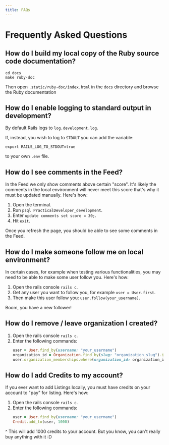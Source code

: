 ```yaml
---
title: FAQs
---
```


# Frequently Asked Questions

## How do I build my local copy of the Ruby source code documentation?

```shell
cd docs
make ruby-doc
```

Then open `.static/ruby-doc/index.html` in the `docs` directory and browse the
Ruby documentation

## How do I enable logging to standard output in development?

By default Rails logs to `log.development.log`.

If, instead, you wish to log to `STDOUT` you can add the variable:

```shell
export RAILS_LOG_TO_STDOUT=true
```

to your own `.env` file.

## How do I see comments in the Feed?

In the Feed we only show comments above certain "score". It's likely the
comments in the local environment will never meet this score that's why it must
be updated manually. Here's how:

1. Open the terminal.
2. Run `psql PracticalDeveloper_development`.
3. Enter `update comments set score = 30;`.
4. Hit `exit`.

Once you refresh the page, you should be able to see some comments in the Feed.

## How do I make someone follow me on local environment?

In certain cases, for example when testing various functionalities, you may need
to be able to make some user follow you. Here's how:

1. Open the rails console `rails c`.
2. Get any user you want to follow you, for example `user = User.first`.
3. Then make this user follow you: `user.follow(your_username)`.

Boom, you have a new follower!

## How do I remove / leave organization I created?

1. Open the rails console `rails c`.
2. Enter the following commands:
   ```ruby
   user = User.find_by(username: "your_username")
   organization_id = Organization.find_by(slug: "organization_slug").id
   user.organization_memberships.where(organization_id: organization_id).destroy_all
   ```

## How do I add Credits to my account?

If you ever want to add Listings locally, you must have credits on your account
to "pay" for listing. Here's how:

1. Open the rails console `rails c`.
2. Enter the following commands:
   ```ruby
   user = User.find_by(username: "your_username")
   Credit.add_to(user, 1000)
   ```

^ This will add 1000 credits to your account. But you know, you can't really buy
anything with it :D
